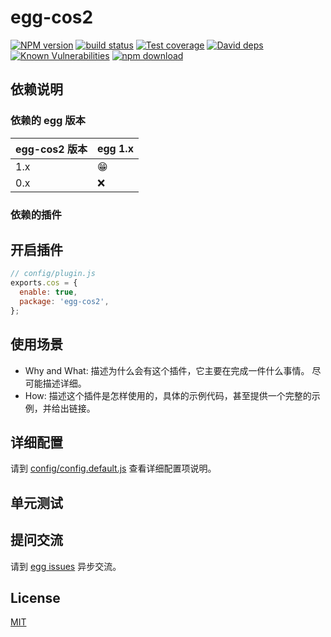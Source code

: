 # egg-cos2

[![NPM version][npm-image]][npm-url]
[![build status][travis-image]][travis-url]
[![Test coverage][codecov-image]][codecov-url]
[![David deps][david-image]][david-url]
[![Known Vulnerabilities][snyk-image]][snyk-url]
[![npm download][download-image]][download-url]

[npm-image]: https://img.shields.io/npm/v/egg-cos2.svg?style=flat-square
[npm-url]: https://npmjs.org/package/egg-cos2
[travis-image]: https://img.shields.io/travis/eggjs/egg-cos2.svg?style=flat-square
[travis-url]: https://travis-ci.org/eggjs/egg-cos2
[codecov-image]: https://img.shields.io/codecov/c/github/eggjs/egg-cos2.svg?style=flat-square
[codecov-url]: https://codecov.io/github/eggjs/egg-cos2?branch=master
[david-image]: https://img.shields.io/david/eggjs/egg-cos2.svg?style=flat-square
[david-url]: https://david-dm.org/eggjs/egg-cos2
[snyk-image]: https://snyk.io/test/npm/egg-cos2/badge.svg?style=flat-square
[snyk-url]: https://snyk.io/test/npm/egg-cos2
[download-image]: https://img.shields.io/npm/dm/egg-cos2.svg?style=flat-square
[download-url]: https://npmjs.org/package/egg-cos2

<!--
Description here.
-->

## 依赖说明

### 依赖的 egg 版本

| egg-cos2 版本 | egg 1.x |
| ------------- | ------- |
| 1.x           | 😁      |
| 0.x           | ❌      |

### 依赖的插件

<!--

如果有依赖其它插件，请在这里特别说明。如

- security
- multipart

-->

## 开启插件

```js
// config/plugin.js
exports.cos = {
  enable: true,
  package: 'egg-cos2',
};
```

## 使用场景

- Why and What: 描述为什么会有这个插件，它主要在完成一件什么事情。
  尽可能描述详细。
- How: 描述这个插件是怎样使用的，具体的示例代码，甚至提供一个完整的示例，并给出链接。

## 详细配置

请到 [config/config.default.js](config/config.default.js) 查看详细配置项说明。

## 单元测试

<!-- 描述如何在单元测试中使用此插件，例如 schedule 如何触发。无则省略。-->

## 提问交流

请到 [egg issues](https://github.com/eggjs/egg/issues) 异步交流。

## License

[MIT](LICENSE)
